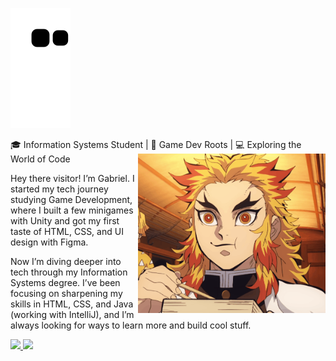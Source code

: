![Snake animation](https://github.com/Clds07/Clds07/blob/output/github-contribution-grid-snake.svg)

<div>
  🎓 Information Systems Student | 👾 Game Dev Roots | 💻 Exploring the World of Code

<img hight="400" width="300" alt="GIF" align="right" src="https://github.com/Clds07/Clds07/blob/main/Assets%20Git/215479.gif">

Hey there visitor! I’m Gabriel. I started my tech journey studying Game Development, where I built a few minigames with Unity and got my first taste of HTML, CSS, and UI design with Figma.

Now I’m diving deeper into tech through my Information Systems degree. I’ve been focusing on sharpening my skills in HTML, CSS, and Java (working with IntelliJ), and I’m always looking for ways to learn more and build cool stuff.
</div>


<div margin="20em">
<a href="https://github.com/Clds07">
<img loading="lazy" height="120em" src="https://github-readme-stats.vercel.app/api/top-langs/?username=Clds07&layout=compact&langs_count=7&theme=dracula"/>
<img loading="lazy" height="120em" src="https://github-readme-stats.vercel.app/api?username=Clds07&show_icons=true&theme=dracula&include_all_commits=true&count_private=true"/>
</div>
